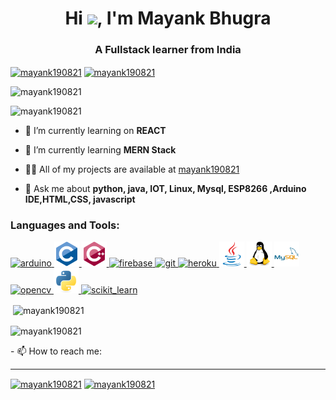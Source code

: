 <h1 align="center">Hi <img src="https://raw.githubusercontent.com/MartinHeinz/MartinHeinz/master/wave.gif" width="30px">, I'm Mayank Bhugra</h1>
<h3 align="center">A Fullstack learner from India</h3>
<p>
 <a href = "https://linkedin.com/in/mayank-bhugra-582588199/"> <img align="center" src="https://img.shields.io/badge/-Mayank%20Bhugra-blue?style=flat-square&logo=Linkedin&logoColor=white&link=https://linkedin.com/in/mayank-bhugra-582588199/" alt="mayank190821" /></a>
<a href="https://twitter.com/bhugramayank"><img align="center" src="https://img.shields.io/badge/-Mayank%20Bhugra-blue?style=flat-square&logo=Twitter&logoColor=white&link=https://twitter.com/bhugramayank" alt="mayank190821" /></a>
</p>
<p align="left"> <img src="https://komarev.com/ghpvc/?username=mayank190821&label=Profile%20views&color=0e75b6&style=flat" alt="mayank190821" /> </p>

<p align="left"> <img src="https://github-profile-trophy.vercel.app/?username=mayank190821" alt="mayank190821" /> </p>

- 🔭 I’m currently learning on **REACT**

- 🌱 I’m currently learning **MERN Stack**

- 👨‍💻 All of my projects are available at [mayank190821](mayank190821)

- 💬 Ask me about **python, java, IOT, Linux, Mysql, ESP8266 ,Arduino IDE,HTML,CSS, javascript**

<h3 align="left">Languages and Tools:</h3>
<p align="left"> <a href="https://www.arduino.cc/" target="_blank"> <img src="https://cdn.worldvectorlogo.com/logos/arduino-1.svg" alt="arduino" width="40" height="40"/> </a> <a href="https://www.cprogramming.com/" target="_blank"> <img src="https://raw.githubusercontent.com/devicons/devicon/master/icons/c/c-original.svg" alt="c" width="40" height="40"/> </a> <a href="https://www.w3schools.com/cpp/" target="_blank"> <img src="https://raw.githubusercontent.com/devicons/devicon/master/icons/cplusplus/cplusplus-original.svg" alt="cplusplus" width="40" height="40"/> </a> <a href="https://firebase.google.com/" target="_blank"> <img src="https://www.vectorlogo.zone/logos/firebase/firebase-icon.svg" alt="firebase" width="40" height="40"/> </a> <a href="https://git-scm.com/" target="_blank"> <img src="https://www.vectorlogo.zone/logos/git-scm/git-scm-icon.svg" alt="git" width="40" height="40"/> </a> <a href="https://heroku.com" target="_blank"> <img src="https://www.vectorlogo.zone/logos/heroku/heroku-icon.svg" alt="heroku" width="40" height="40"/> </a> <a href="https://www.java.com" target="_blank"> <img src="https://raw.githubusercontent.com/devicons/devicon/master/icons/java/java-original.svg" alt="java" width="40" height="40"/> </a> <a href="https://www.linux.org/" target="_blank"> <img src="https://raw.githubusercontent.com/devicons/devicon/master/icons/linux/linux-original.svg" alt="linux" width="40" height="40"/> </a> <a href="https://www.mysql.com/" target="_blank"> <img src="https://raw.githubusercontent.com/devicons/devicon/master/icons/mysql/mysql-original-wordmark.svg" alt="mysql" width="40" height="40"/> </a> <a href="https://opencv.org/" target="_blank"> <img src="https://www.vectorlogo.zone/logos/opencv/opencv-icon.svg" alt="opencv" width="40" height="40"/> </a> <a href="https://www.python.org" target="_blank"> <img src="https://raw.githubusercontent.com/devicons/devicon/master/icons/python/python-original.svg" alt="python" width="40" height="40"/> </a>
 <a href="https://scikit-learn.org/" target="_blank"> <img src="https://upload.wikimedia.org/wikipedia/commons/0/05/Scikit_learn_logo_small.svg" alt="scikit_learn" width="40" height="40"/> </a> </p>

<p>&nbsp;<img align="center" src="https://github-readme-stats.vercel.app/api?username=mayank190821&show_icons=true&locale=en" alt="mayank190821" /></p>

<p><img align="center" src="https://github-readme-streak-stats.herokuapp.com/?user=mayank190821&" alt="mayank190821" /></p>
- 📫 How to reach me:
<hr/>

<p>
 <a href = "https://linkedin.com/in/mayank-bhugra-582588199/"> <img align="center" src="https://img.shields.io/badge/-Mayank%20Bhugra-blue?style=flat-square&logo=Linkedin&logoColor=white&link=https://linkedin.com/in/mayank-bhugra-582588199/" alt="mayank190821" /></a>
<a href="https://twitter.com/bhugramayank"><img align="center" src="https://img.shields.io/badge/-Mayank%20Bhugra-blue?style=flat-square&logo=Twitter&logoColor=white&link=https://twitter.com/bhugramayank" alt="mayank190821" /></a>
</p>
